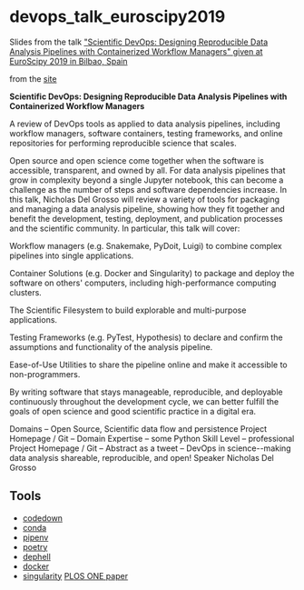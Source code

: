# devops_talk_euroscipy2019
Slides from the talk ["Scientific DevOps: Designing Reproducible Data Analysis Pipelines with Containerized Workflow Managers" given at EuroScipy 2019 in Bilbao, Spain](https://www.youtube.com/watch?v=VldeBnFQ-Y8)

from the [site](https://pretalx.com/euroscipy-2019/talk/QVCFGE/)

**Scientific DevOps: Designing Reproducible Data Analysis Pipelines with Containerized Workflow Managers**

A review of DevOps tools as applied to data analysis pipelines, including workflow managers, software containers, testing frameworks, and online repositories for performing reproducible science that scales.

Open source and open science come together when the software is accessible, transparent, and owned by all. For data analysis pipelines that grow in complexity beyond a single Jupyter notebook, this can become a challenge as the number of steps and software dependencies increase. In this talk, Nicholas Del Grosso will review a variety of tools for packaging and managing a data analysis pipeline, showing how they fit together and benefit the development, testing, deployment, and publication processes and the scientific community. In particular, this talk will cover:

Workflow managers (e.g. Snakemake, PyDoit, Luigi) to combine complex pipelines into single applications.

Container Solutions (e.g. Docker and Singularity) to package and deploy the software on others' computers, including high-performance computing clusters.

The Scientific Filesystem to build explorable and multi-purpose applications.

Testing Frameworks (e.g. PyTest, Hypothesis) to declare and confirm the assumptions and functionality of the analysis pipeline.

Ease-of-Use Utilities to share the pipeline online and make it accessible to non-programmers.

By writing software that stays manageable, reproducible, and deployable continuously throughout the development cycle, we can better fulfill the goals of open science and good scientific practice in a digital era.

Domains – Open Source, Scientific data flow and persistence Project Homepage / Git – Domain Expertise – some Python Skill Level – professional Project Homepage / Git – Abstract as a tweet – DevOps in science--making data analysis shareable, reproducible, and open!
Speaker
Nicholas Del Grosso


## Tools

- [codedown](https://github.com/earldouglas/codedown)
- [conda](https://www.anaconda.com/)
- [pipenv](https://pipenv.pypa.io/en/latest/)
- [poetry](https://python-poetry.org/)
- [dephell](https://dephell.org/)
- [docker](https://www.docker.com/)
- [singularity](https://sylabs.io/docs/) [PLOS ONE paper](https://journals.plos.org/plosone/article?id=10.1371/journal.pone.0177459)
